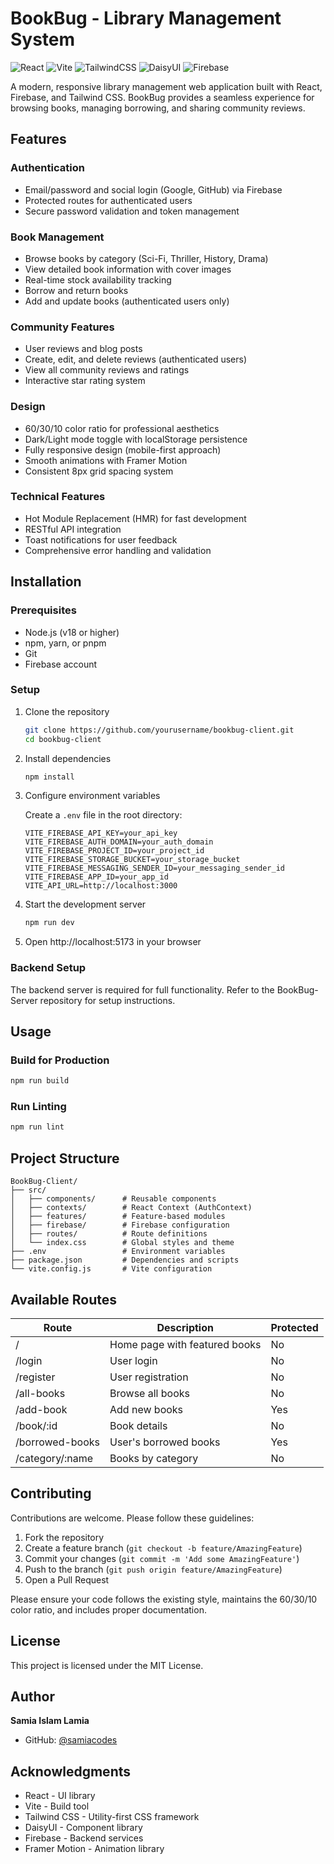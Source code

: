 # BookBug - Library Management System

![React](https://img.shields.io/badge/React-19.1.0-61DAFB?style=flat&logo=react&logoColor=white)
![Vite](https://img.shields.io/badge/Vite-6.3.5-646CFF?style=flat&logo=vite&logoColor=white)
![TailwindCSS](https://img.shields.io/badge/TailwindCSS-4.1.9-38B2AC?style=flat&logo=tailwind-css&logoColor=white)
![DaisyUI](https://img.shields.io/badge/DaisyUI-5.0.43-5A0EF8?style=flat&logo=daisyui&logoColor=white)
![Firebase](https://img.shields.io/badge/Firebase-11.9.1-FFCA28?style=flat&logo=firebase&logoColor=black)

A modern, responsive library management web application built with React, Firebase, and Tailwind CSS. BookBug provides a seamless experience for browsing books, managing borrowing, and sharing community reviews.

## Features

### Authentication
- Email/password and social login (Google, GitHub) via Firebase
- Protected routes for authenticated users
- Secure password validation and token management

### Book Management
- Browse books by category (Sci-Fi, Thriller, History, Drama)
- View detailed book information with cover images
- Real-time stock availability tracking
- Borrow and return books
- Add and update books (authenticated users only)

### Community Features
- User reviews and blog posts
- Create, edit, and delete reviews (authenticated users)
- View all community reviews and ratings
- Interactive star rating system

### Design
- 60/30/10 color ratio for professional aesthetics
- Dark/Light mode toggle with localStorage persistence
- Fully responsive design (mobile-first approach)
- Smooth animations with Framer Motion
- Consistent 8px grid spacing system

### Technical Features
- Hot Module Replacement (HMR) for fast development
- RESTful API integration
- Toast notifications for user feedback
- Comprehensive error handling and validation

## Installation

### Prerequisites
- Node.js (v18 or higher)
- npm, yarn, or pnpm
- Git
- Firebase account

### Setup

1. Clone the repository
   ```bash
   git clone https://github.com/yourusername/bookbug-client.git
   cd bookbug-client
   ```

2. Install dependencies
   ```bash
   npm install
   ```

3. Configure environment variables
   
   Create a `.env` file in the root directory:
   ```env
   VITE_FIREBASE_API_KEY=your_api_key
   VITE_FIREBASE_AUTH_DOMAIN=your_auth_domain
   VITE_FIREBASE_PROJECT_ID=your_project_id
   VITE_FIREBASE_STORAGE_BUCKET=your_storage_bucket
   VITE_FIREBASE_MESSAGING_SENDER_ID=your_messaging_sender_id
   VITE_FIREBASE_APP_ID=your_app_id
   VITE_API_URL=http://localhost:3000
   ```

4. Start the development server
   ```bash
   npm run dev
   ```

5. Open http://localhost:5173 in your browser

### Backend Setup

The backend server is required for full functionality. Refer to the BookBug-Server repository for setup instructions.

## Usage

### Build for Production
```bash
npm run build
```

### Run Linting
```bash
npm run lint
```

## Project Structure

```
BookBug-Client/
├── src/
│   ├── components/      # Reusable components
│   ├── contexts/        # React Context (AuthContext)
│   ├── features/        # Feature-based modules
│   ├── firebase/        # Firebase configuration
│   ├── routes/          # Route definitions
│   └── index.css        # Global styles and theme
├── .env                 # Environment variables
├── package.json         # Dependencies and scripts
└── vite.config.js       # Vite configuration
```

## Available Routes

| Route | Description | Protected |
|-------|-------------|-----------|
| / | Home page with featured books | No |
| /login | User login | No |
| /register | User registration | No |
| /all-books | Browse all books | No |
| /add-book | Add new books | Yes |
| /book/:id | Book details | No |
| /borrowed-books | User's borrowed books | Yes |
| /category/:name | Books by category | No |

## Contributing

Contributions are welcome. Please follow these guidelines:

1. Fork the repository
2. Create a feature branch (`git checkout -b feature/AmazingFeature`)
3. Commit your changes (`git commit -m 'Add some AmazingFeature'`)
4. Push to the branch (`git push origin feature/AmazingFeature`)
5. Open a Pull Request

Please ensure your code follows the existing style, maintains the 60/30/10 color ratio, and includes proper documentation.

## License

This project is licensed under the MIT License.

## Author

**Samia Islam Lamia**
- GitHub: [@samiacodes](https://github.com/samiacodes)

## Acknowledgments

- React - UI library
- Vite - Build tool
- Tailwind CSS - Utility-first CSS framework
- DaisyUI - Component library
- Firebase - Backend services
- Framer Motion - Animation library
